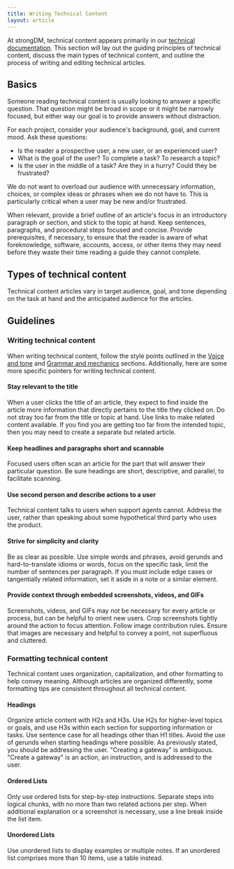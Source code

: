 ```yaml
---
title: Writing Technical Content
layout: article
---
```


At strongDM, technical content appears primarily in our [technical documentation](https://strongdm.com/docs). This section will lay out the guiding principles of technical content, discuss the main types of technical content, and outline the process of writing and editing technical articles.

## Basics

Someone reading technical content is usually looking to answer a specific question. That question might be broad in scope or it might be narrowly focused, but either way our goal is to provide answers without distraction.

For each project, consider your audience's background, goal, and current mood. Ask these questions:

- Is the reader a prospective user, a new user, or an experienced user?
- What is the goal of the user? To complete a task? To research a topic?
- Is the user in the middle of a task? Are they in a hurry? Could they be frustrated?

We do not want to overload our audience with unnecessary information, choices, or complex ideas or phrases when we do not have to. This is particularly critical when a user may be new and/or frustrated. 

When relevant, provide a brief outline of an article's focus in an introductory paragraph or section, and stick to the topic at hand. Keep sentences, paragraphs, and procedural steps focused and concise. Provide prerequisites, if necessary, to ensure that the reader is aware of what foreknowledge, software, accounts, access, or other items they may need before they waste their time reading a guide they cannot complete.

## Types of technical content

Technical content articles vary in target audience, goal, and tone depending on the task at hand and the anticipated audience for the articles.

## Guidelines

### Writing technical content

When writing technical content, follow the style points outlined in the [Voice and tone](/02-voice-and-tone.html.md) and [Grammar and mechanics](/04-grammar-and-mechanics.html.md) sections. Additionally, here are some more specific pointers for writing technical content.

#### Stay relevant to the title

When a user clicks the title of an article, they expect to find inside the article more information that directly pertains to the title they clicked on. Do not stray too far from the title or topic at hand. Use links to make related content available. If you find you are getting too far from the intended topic, then you may need to create a separate but related article.

#### Keep headlines and paragraphs short and scannable

Focused users often scan an article for the part that will answer their particular question. Be sure headings are short, descriptive, and parallel, to facilitate scanning.

#### Use second person and describe actions to a user

Technical content talks to users when support agents cannot. Address the user, rather than speaking about some hypothetical third party who uses the product.

#### Strive for simplicity and clarity

Be as clear as possible. Use simple words and phrases, avoid gerunds and hard-to-translate idioms or words, focus on the specific task, limit the number of sentences per paragraph. If you must include edge cases or tangentially related information, set it aside in a note or a similar element.

#### Provide context through embedded screenshots, videos, and GIFs

Screenshots, videos, and GIFs may not be necessary for every article or process, but can be helpful to orient new users. Crop screenshots tightly around the action to focus attention. Follow image contribution rules. Ensure that images are necessary and helpful to convey a point, not superfluous and cluttered.

### Formatting technical content

Technical content uses organization, capitalization, and other formatting to help convey meaning. Although articles are organized differently, some formatting tips are consistent throughout all technical content.

#### Headings

Organize article content with H2s and H3s. Use H2s for higher-level topics or goals, and use H3s within each section for supporting information or tasks. Use sentence case for all headings other than H1 titles. Avoid the use of gerunds when starting headings where possible. As previously stated, you should be addressing the user. "Creating a gateway" is ambiguous. "Create a gateway" is an action, an instruction, and is addressed to the user.

#### Ordered Lists

Only use ordered lists for step-by-step instructions. Separate steps into logical chunks, with no more than two related actions per step. When additional explanation or a screenshot is necessary, use a line break inside the list item.

#### Unordered Lists

Use unordered lists to display examples or multiple notes. If an unordered list comprises more than 10 items, use a table instead.
